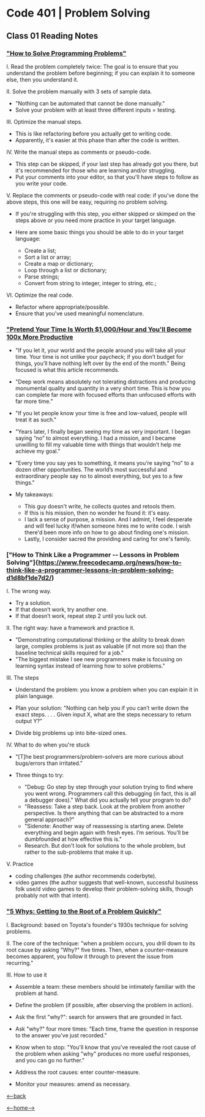 # Code 401 | Problem Solving

## Class 01 Reading Notes

### ["How to Solve Programming Problems"](https://simpleprogrammer.com/solving-problems-breaking-it-down/)

I. Read the problem completely twice: The goal is to ensure that you understand the problem before beginning; if you can explain it to someone else, then you understand it.

II. Solve the problem manually with 3 sets of sample data.

- "Nothing can be automated that cannot be done manually."
- Solve your problem with at least three different inputs = testing. 

III. Optimize the manual steps.

- This is like refactoring before you actually get to writing code.
- Apparently, it's easier at this phase than after the code is written.

IV. Write the manual steps as comments or pseudo-code.

- This step can be skipped, if your last step has already got you there, but it's recommended for those who are learning and/or struggling.
- Put your comments into your editor, so that you'll have steps to follow as you write your code.

V. Replace the comments or pseudo-code with real code: if you've done the above steps, this one will be easy, requiring no problem solving.

- If you're struggling with this step, you either skipped or skimped on the steps above or you need more practice in your target language.

- Here are some basic things you should be able to do in your target language:

  - Create a list;
  - Sort a list or array;
  - Create a map or dictionary;
  - Loop through a list or dictionary;
  - Parse strings;
  - Convert from string to integer, integer to string, etc.;

VI. Optimize the real code.

- Refactor where appropriate/possible.
- Ensure that you've used meaningful nomenclature.

### ["Pretend Your Time Is Worth $1,000/Hour and You'll Become 100x More Productive](https://medium.com/swlh/pretend-your-time-is-worth-1-000-hour-and-youll-become-100x-more-productive-f04628bb3e6d)

- "If you let it, your world and the people around you will take all your time. Your time is not unlike your paycheck; if you don’t budget for things, you’ll have nothing left over by the end of the month." Being focused is what this article recommends.

- "Deep work means absolutely not tolerating distractions and producing monumental quality and quantity in a very short time. This is how you can complete far more with focused efforts than unfocused efforts with far more time."

- "If you let people know your time is free and low-valued, people will treat it as such."

- "Years later, I finally began seeing my time as very important. I began saying “no” to almost everything. I had a mission, and I became unwilling to fill my valuable time with things that wouldn’t help me achieve my goal."

- "Every time you say yes to something, it means you’re saying “no” to a dozen other opportunities. The world’s most successful and extraordinary people say no to almost everything, but yes to a few things."

- My takeaways:

  - This guy doesn't write, he collects quotes and retools them.
  - If this is his mission, then no wonder he found it: it's easy.
  - I lack a sense of purpose, a mission. And I admint, I feel desperate and will feel lucky if/when someone hires me to write code. I wish there'd been more info on how to go about finding one's mission.
  - Lastly, I consider sacred the providing and caring for one's family.

### ["How to Think Like a Programmer -- Lessons in Problem Solving"]{https://www.freecodecamp.org/news/how-to-think-like-a-programmer-lessons-in-problem-solving-d1d8bf1de7d2/)

I. The wrong way.

- Try a solution.
- If that doesn’t work, try another one.
- If that doesn’t work, repeat step 2 until you luck out.

II. The right way: have a framework and practice it.

- "Demonstrating computational thinking or the ability to break down large, complex problems is just as valuable (if not more so) than the baseline technical skills required for a job."
- "The biggest mistake I see new programmers make is focusing on learning syntax instead of learning how to solve problems."

III. The steps

- Understand the problem: you know a problem when you can explain it in plain language.

- Plan your solution: "Nothing can help you if you can’t write down the exact steps. . . . Given input X, what are the steps necessary to return output Y?”

- Divide big problems up into bite-sized ones.

IV. What to do when you're stuck

- "\[T]he best programmers/problem-solvers are more curious about bugs/errors than irritated."

- Three things to try:

  - "Debug: Go step by step through your solution trying to find where you went wrong. Programmers call this debugging (in fact, this is all a debugger does)." What did you actually tell your program to do?
  - "Reassess: Take a step back. Look at the problem from another perspective. Is there anything that can be abstracted to a more general approach?"
  - "Sidenote: Another way of reassessing is starting anew. Delete everything and begin again with fresh eyes. I’m serious. You’ll be dumbfounded at how effective this is."
  - Research. But don't look for solutions to the whole problem, but rather to the sub-problems that make it up.

V. Practice

- coding challenges (the author recommends coderbyte).
- video games (the author suggests that well-known, successful business folk use/d video games to develop their problem-solving skills, though probably not with that intent).

### ["5 Whys: Getting to the Root of a Problem Quickly"](https://www.mindtools.com/pages/article/newTMC_5W.htm)

I. Background: based on Toyota's founder's 1930s technique for solving problems.

II. The core of the technique: "when a problem occurs, you drill down to its root cause by asking "Why?" five times. Then, when a counter-measure becomes apparent, you follow it through to prevent the issue from recurring."

III. How to use it

- Assemble a team: these members should be intimately familiar with the problem at hand.

- Define the problem (if possible, after observing the problem in action).

- Ask the first "why?": search for answers that are grounded in fact.

- Ask "why?" four more times: "Each time, frame the question in response to the answer you've just recorded."

- Know when to stop: "You'll know that you've revealed the root cause of the problem when asking "why" produces no more useful responses, and you can go no further."

- Address the root causes: enter counter-measure.

- Monitor your measures: amend as necessary.

[<--back](401week1.md)

[<--home-->](../../README.md)
